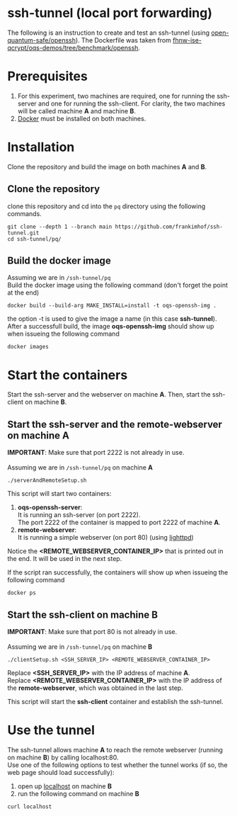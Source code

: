 # ssh-tunnel (local port forwarding)
The following is an instruction to create and test an ssh-tunnel (using [open-quantum-safe/openssh](https://github.com/open-quantum-safe/openssh)).
The Dockerfile was taken from [fhnw-ise-qcrypt/oqs-demos/tree/benchmark/openssh](https://github.com/fhnw-ise-qcrypt/oqs-demos/tree/main/openssh).

# Prerequisites
1. For this experiment, two machines are required, one for running the ssh-server and one for running the ssh-client. For clarity, the two machines will be called machine **A** and machine **B**.
2. [Docker](https://www.docker.com/) must be installed on both machines.

# Installation
Clone the repository and build the image on both machines **A** and **B**.
## Clone the repository
clone this repository and cd into the `pq` directory using the following commands.
```
git clone --depth 1 --branch main https://github.com/frankimhof/ssh-tunnel.git
cd ssh-tunnel/pq/
```

## Build the docker image
Assuming we are in `/ssh-tunnel/pq`\
Build the docker image using the following command (don't forget the point at the end)
```
docker build --build-arg MAKE_INSTALL=install -t oqs-openssh-img .
```
the option -t is used to give the image a name (in this case **ssh-tunnel**).\
After a successfull build, the image **oqs-openssh-img** should show up when issueing the following command
```
docker images
```

# Start the containers
Start the ssh-server and the webserver on machine **A**. Then, start the ssh-client on machine **B**.

## Start the ssh-server and the remote-webserver on machine A
**IMPORTANT**: Make sure that port 2222 is not already in use.\
\
Assuming we are in `/ssh-tunnel/pq` on machine **A**
```
./serverAndRemoteSetup.sh
```
This script will start two containers:
1. **oqs-openssh-server**:\
It is running an ssh-server (on port 2222).\
The port 2222 of the container is mapped to port 2222 of machine **A**.
2. **remote-webserver**:\
It is running a simple webserver (on port 80) (using [lighttpd](https://www.lighttpd.net/))

Notice the **\<REMOTE\_WEBSERVER\_CONTAINER\_IP\>** that is printed out in the end. It will be used in the next step.

If the script ran successfully, the containers will show up when issueing the following command
```
docker ps
```

## Start the ssh-client on machine B
**IMPORTANT**: Make sure that port 80 is not already in use.\
\
Assuming we are in `/ssh-tunnel/pq` on machine **B**
```
./clientSetup.sh <SSH_SERVER_IP> <REMOTE_WEBSERVER_CONTAINER_IP>
```
Replace **\<SSH\_SERVER\_IP\>** with the IP address of machine **A**.\
Replace **\<REMOTE\_WEBSERVER\_CONTAINER\_IP\>** with the IP address of the **remote-webserver**, which was obtained in the last step.

This script will start the **ssh-client** container and establish the ssh-tunnel.

# Use the tunnel
The ssh-tunnel allows machine **A** to reach the remote webserver (running on machine **B**) by calling localhost:80.\
Use one of the following options to test whether the tunnel works (if so, the web page should load successfully):
1. open up [localhost](http://localhost) on machine **B**
2. run the following command on machine **B**
```
curl localhost
```
